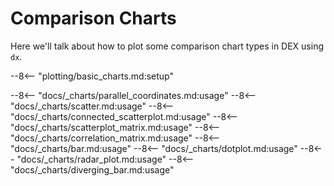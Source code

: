 # Comparison Charts

Here we'll talk about how to plot some comparison chart types in DEX using `dx`.

--8<-- "plotting/basic_charts.md:setup"

--8<-- "docs/_charts/parallel_coordinates.md:usage"
--8<-- "docs/_charts/scatter.md:usage"
--8<-- "docs/_charts/connected_scatterplot.md:usage"
--8<-- "docs/_charts/scatterplot_matrix.md:usage"
--8<-- "docs/_charts/correlation_matrix.md:usage"
--8<-- "docs/_charts/bar.md:usage"
--8<-- "docs/_charts/dotplot.md:usage"
--8<-- "docs/_charts/radar_plot.md:usage"
--8<-- "docs/_charts/diverging_bar.md:usage"

